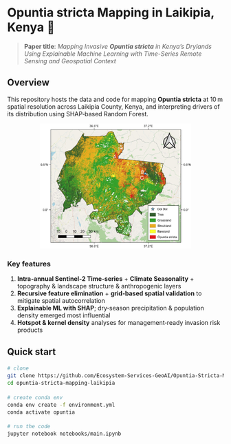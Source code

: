 # Opuntia stricta Mapping in Laikipia, Kenya 🌵

> **Paper title**: *Mapping Invasive* ***Opuntia stricta*** *in Kenya’s Drylands Using Explainable Machine Learning with Time-Series Remote Sensing and Geospatial Context*

## Overview
This repository hosts the data and code for mapping **Opuntia stricta** at 10 m spatial resolution across Laikipia County, Kenya, and interpreting drivers of its distribution using SHAP‑based Random Forest.

<p align="center">
  <img src="results/Prediction_Map/Prediction.jpg" width="70%" alt="Study area and prediction map"/>
</p>

### Key features
1. **Intra-annual Sentinel‑2 Time‑series** + **Climate Seasonality**  + topography & landscape structure & anthropogenic layers  
2. **Recursive feature elimination** + **grid‑based spatial validation** to mitigate spatial autocorrelation  
3. **Explainable ML with SHAP**; dry‑season precipitation & population density emerged most influential  
4. **Hotspot & kernel density** analyses for management‐ready invasion risk products  

## Quick start

```bash
# clone
git clone https://github.com/Ecosystem-Services-GeoAI/Opuntia-Stricta-Mapping-Laikipia-Kenya.git
cd opuntia-stricta-mapping-laikipia

# create conda env
conda env create -f environment.yml
conda activate opuntia

# run the code
jupyter notebook notebooks/main.ipynb
